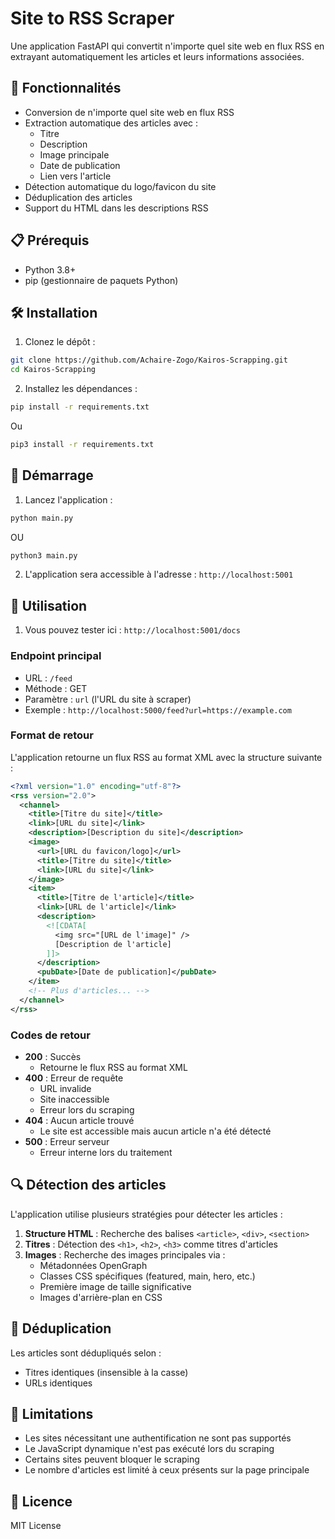 # Site to RSS Scraper

Une application FastAPI qui convertit n'importe quel site web en flux RSS en extrayant automatiquement les articles et leurs informations associées.

## 🚀 Fonctionnalités

- Conversion de n'importe quel site web en flux RSS
- Extraction automatique des articles avec :
  - Titre
  - Description
  - Image principale
  - Date de publication
  - Lien vers l'article
- Détection automatique du logo/favicon du site
- Déduplication des articles
- Support du HTML dans les descriptions RSS

## 📋 Prérequis

- Python 3.8+
- pip (gestionnaire de paquets Python)

## 🛠️ Installation

1. Clonez le dépôt :
```bash
git clone https://github.com/Achaire-Zogo/Kairos-Scrapping.git
cd Kairos-Scrapping
```

2. Installez les dépendances :
```bash
pip install -r requirements.txt 
```
Ou 
```bash
pip3 install -r requirements.txt
```

## 🚀 Démarrage

1. Lancez l'application :
```bash
python main.py
```
OU
```bash
python3 main.py
```

2. L'application sera accessible à l'adresse : `http://localhost:5001`

## 📖 Utilisation

1. Vous pouvez tester ici : `http://localhost:5001/docs`

### Endpoint principal

- URL : `/feed`
- Méthode : GET
- Paramètre : `url` (l'URL du site à scraper)
- Exemple : `http://localhost:5000/feed?url=https://example.com`

### Format de retour

L'application retourne un flux RSS au format XML avec la structure suivante :

```xml
<?xml version="1.0" encoding="utf-8"?>
<rss version="2.0">
  <channel>
    <title>[Titre du site]</title>
    <link>[URL du site]</link>
    <description>[Description du site]</description>
    <image>
      <url>[URL du favicon/logo]</url>
      <title>[Titre du site]</title>
      <link>[URL du site]</link>
    </image>
    <item>
      <title>[Titre de l'article]</title>
      <link>[URL de l'article]</link>
      <description>
        <![CDATA[
          <img src="[URL de l'image]" />
          [Description de l'article]
        ]]>
      </description>
      <pubDate>[Date de publication]</pubDate>
    </item>
    <!-- Plus d'articles... -->
  </channel>
</rss>
```

### Codes de retour

- **200** : Succès
  - Retourne le flux RSS au format XML
- **400** : Erreur de requête
  - URL invalide
  - Site inaccessible
  - Erreur lors du scraping
- **404** : Aucun article trouvé
  - Le site est accessible mais aucun article n'a été détecté
- **500** : Erreur serveur
  - Erreur interne lors du traitement

## 🔍 Détection des articles

L'application utilise plusieurs stratégies pour détecter les articles :

1. **Structure HTML** : Recherche des balises `<article>`, `<div>`, `<section>`
2. **Titres** : Détection des `<h1>`, `<h2>`, `<h3>` comme titres d'articles
3. **Images** : Recherche des images principales via :
   - Métadonnées OpenGraph
   - Classes CSS spécifiques (featured, main, hero, etc.)
   - Première image de taille significative
   - Images d'arrière-plan en CSS

## 🔄 Déduplication

Les articles sont dédupliqués selon :
- Titres identiques (insensible à la casse)
- URLs identiques

## 📝 Limitations

- Les sites nécessitant une authentification ne sont pas supportés
- Le JavaScript dynamique n'est pas exécuté lors du scraping
- Certains sites peuvent bloquer le scraping
- Le nombre d'articles est limité à ceux présents sur la page principale

## 📜 Licence

MIT License
